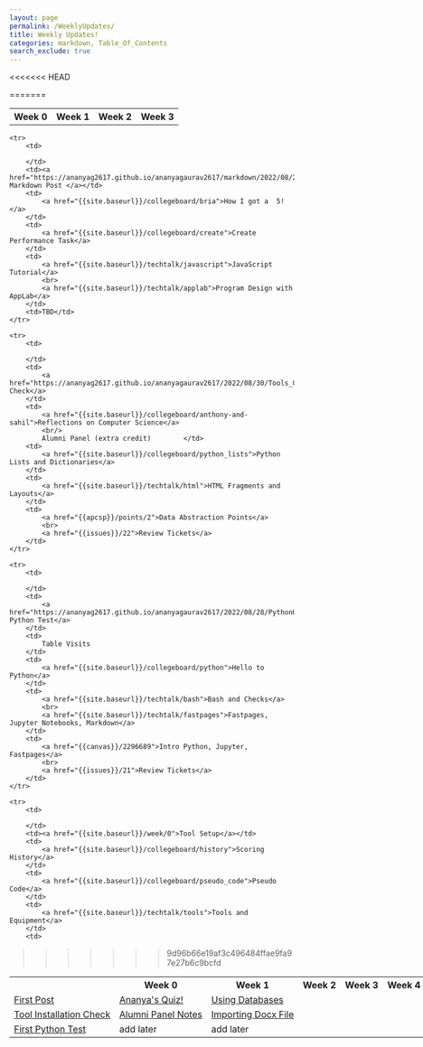 ```yaml
---
layout: page
permalink: /WeeklyUpdates/
title: Weekly Updates!
categories: markdown, Table_Of_Contents
search_exclude: true
---
```


<<<<<<< HEAD
<style type="text/css">
  table          {border:outset 1; width:150%;}
  table td       {border:inset 1;}
  table tr#HEAD  {font-weight:bold;
                  text-align:center;}
  table td#CELL1 {width:50%;}
  table td#CELL2 {width:50%;}
  table td#CELL3 {width:50%;}
  table td#CELL4 {width:50%;}
</style>

<table>
  <tr>
    <th>Week 0</th>
    <th>Week 1</th>
    <th>Week 2</th>
    <th>Week 3</th>

=======
<table>
    <tr>
     <th></th>
     <th>Week 0</th>
     <th>Week 1</th>
     <th>Week 2</th>
     <th>Week 3 </th>
     <th>Week 4</th>
    </tr>

    <tr>
        <td>
            
        </td>
        <td><a href="https://ananyag2617.github.io/ananyagaurav2617/markdown/2022/08/23/Hacks!.html">First Markdown Post </a></td>
        <td>
            <a href="{{site.baseurl}}/collegeboard/bria">How I got a  5!</a>
        </td>
        <td>
            <a href="{{site.baseurl}}/collegeboard/create">Create Performance Task</a>
        </td>
        <td>
            <a href="{{site.baseurl}}/techtalk/javascript">JavaScript Tutorial</a>
            <br>
            <a href="{{site.baseurl}}/techtalk/applab">Program Design with AppLab</a>
        </td>
        <td>TBD</td>
    </tr>

    <tr>
        <td>
          
        </td>
        <td>
            <a href="https://ananyag2617.github.io/ananyagaurav2617/2022/08/30/Tools_Check.html">Tools Check</a>
        </td>
        <td>
            <a href="{{site.baseurl}}/collegeboard/anthony-and-sahil">Reflections on Computer Science</a>
            <br/>
            Alumni Panel (extra credit)        </td>
        <td>
            <a href="{{site.baseurl}}/collegeboard/python_lists">Python Lists and Dictionaries</a>
        </td>
        <td>
            <a href="{{site.baseurl}}/techtalk/html">HTML Fragments and Layouts</a>
        </td>
        <td>
            <a href="{{apcsp}}/points/2">Data Abstraction Points</a>
            <br>
            <a href="{{issues}}/22">Review Tickets</a>
        </td>
    </tr>

    <tr>
        <td>
         
        </td>
        <td>
            <a href="https://ananyag2617.github.io/ananyagaurav2617/2022/08/28/PythonQuiz.html"> Python Test</a>
        </td>
        <td>
            Table Visits
        </td>
        <td>
            <a href="{{site.baseurl}}/collegeboard/python">Hello to Python</a>
        </td>
        <td>
            <a href="{{site.baseurl}}/techtalk/bash">Bash and Checks</a>
            <br>
            <a href="{{site.baseurl}}/techtalk/fastpages">Fastpages, Jupyter Notebooks, Markdown</a>     
        </td>
        <td>
            <a href="{{canvas}}/2296689">Intro Python, Jupyter, Fastpages</a>
            <br>
            <a href="{{issues}}/21">Review Tickets</a>
        </td>
    </tr>
    
    <tr>
        <td>
           
        </td>
        <td><a href="{{site.baseurl}}/week/0">Tool Setup</a></td>
        <td>
            <a href="{{site.baseurl}}/collegeboard/history">Scoring History</a>
        </td>
        <td>
            <a href="{{site.baseurl}}/collegeboard/pseudo_code">Pseudo Code</a>
        </td>
        <td>
            <a href="{{site.baseurl}}/techtalk/tools">Tools and Equipment</a>
        </td>
        <td>
>>>>>>> 9d96b66e19af3c496484ffae9fa97e27b6c9bcfd

  <tr>
    <td><a href="https://ananyag2617.github.io/ananyagaurav2617/markdown/2022/08/23/Hacks!.html"> First Post </a></td>
    <td><a href=" https://ananyag2617.github.io/ananyagaurav2617/2022/08/28/PythonQuiz.html"> Ananya's Quiz! </a></td>
    <td><a href=" "> Using Databases</a></td>
  </tr>
  <tr>
    <td><a href=" https://ekamjot-kaire.github.io/fast-pages/2022/08/28/toolinstallation.html"> Tool Installation Check</a></td>
    <td><a href=" https://ekamjot-kaire.github.io/fast-pages/markdown/2022/08/29/AlumniPanel.html"> Alumni Panel Notes</a></td>
    <td><a href=" https://ekamjot-kaire.github.io/fast-pages/2022/09/03/Happiness-Essay-A-Example.html"> Importing Docx File</a></td>
  </tr>
  <tr>
    <td><a href=" https://ekamjot-kaire.github.io/fast-pages/2022/08/24/python-notebook-test.html"> First Python Test</a></td>
    <td>add later</td>
    <td>add later</td>
  </tr>